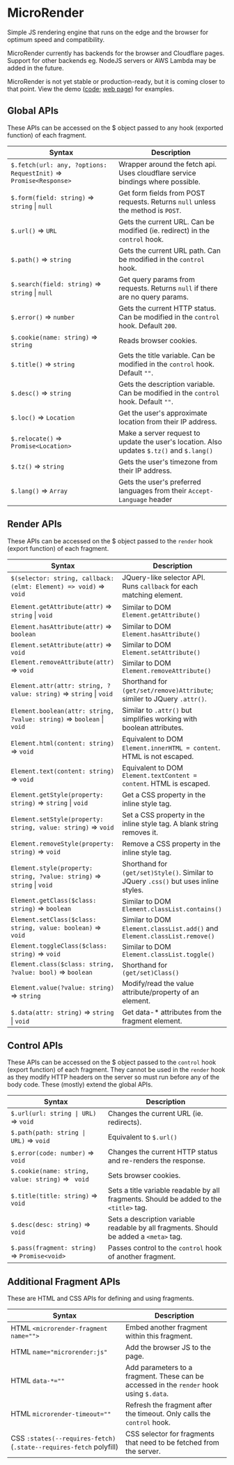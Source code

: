 # MicroRender

Simple JS rendering engine that runs on the edge and the browser for optimum speed and compatibility.

MicroRender currently has backends for the browser and Cloudflare pages. Support for other backends eg.
NodeJS servers or AWS Lambda may be added in the future.

MicroRender is not yet stable or production-ready, but it is coming closer to that point. View the demo
([code](https://gitlab.com/microrender/microrender/-/tree/master/demo);
[web page](https://microrender.pages.dev)) for examples.

## Global APIs

These APIs can be accessed on the $ object passed to any hook (exported function) of each fragment.

| Syntax                                                                | Description                                                                               |
|-----------------------------------------------------------------------|-------------------------------------------------------------------------------------------|
| `$.fetch(url: any, ?options: RequestInit)` => `Promise<Response>`     | Wrapper around the fetch api. Uses cloudflare service bindings where possible.            |
| `$.form(field: string)` => `string` \| `null`                         | Get form fields from POST requests. Returns `null` unless the method is `POST`.           |
| `$.url()` => `URL`                                                    | Gets the current URL. Can be modified (ie. redirect) in the `control` hook.               |
| `$.path()` => `string`                                                | Gets the current URL path. Can be modified in the `control` hook.                         |
| `$.search(field: string)` => `string` \| `null`                       | Get query params from requests. Returns `null` if there are no query params.              |
| `$.error()` => `number`                                               | Gets the current HTTP status. Can be modified in the `control` hook. Default `200`.       |
| `$.cookie(name: string)` => `string`                                  | Reads browser cookies.                                                                    |
| `$.title()` => `string`                                               | Gets the title variable. Can be modified in the `control` hook. Default `""`.             |
| `$.desc()` => `string`                                                | Gets the description variable. Can be modified in the `control` hook. Default `""`.       |
| `$.loc()` => `Location`                                               | Get the user's approximate location from their IP address.                                |
| `$.relocate()` => `Promise<Location>`                                 | Make a server request to update the user's location. Also updates `$.tz()` and `$.lang()` |
| `$.tz()` => `string`                                                  | Gets the user's timezone from their IP address.                                           |
| `$.lang()` => `Array`                                                 | Gets the user's preferred languages from their `Accept-Language` header                   |

## Render APIs

These APIs can be accessed on the $ object passed to the `render` hook (export function) of each
fragment.

| Syntax                                                                | Description                                                                               |
|-----------------------------------------------------------------------|-------------------------------------------------------------------------------------------|
| `$(selector: string, callback: (elmt: Element) => void)` => `void`    | JQuery-like selector API. Runs `callback` for each matching element.                      |
| `Element.getAttribute(attr)` => `string` \| `void`                    | Similar to DOM `Element.getAttribute()`                                                   |
| `Element.hasAttribute(attr)` => `boolean`                             | Similar to DOM `Element.hasAttribute()`                                                   |
| `Element.setAttribute(attr)` => `void`                                | Similar to DOM `Element.setAttribute()`                                                   |
| `Element.removeAttribute(attr)` => `void`                             | Similar to DOM `Element.removeAttribute()`                                                |
| `Element.attr(attr: string, ?value: string)` => `string` \| `void`    | Shorthand for `(get/set/remove)Attribute`; similer to JQuery `.attr()`.                   |
| `Element.boolean(attr: string, ?value: string)` => `boolean` \| `void`| Similar to `.attr()` but simplifies working with boolean attributes.                      |
| `Element.html(content: string)` => `void`                             | Equivalent to DOM `Element.innerHTML = content`. HTML is not escaped.                     |
| `Element.text(content: string)` => `void`                             | Equivalent to DOM `Element.textContent = content`. HTML is escaped.                       |
| `Element.getStyle(property: string)` => `string` \| `void`            | Get a CSS property in the inline style tag.                                               |
| `Element.setStyle(property: string, value: string)` => `void`         | Set a CSS property in the inline style tag. A blank string removes it.                    |
| `Element.removeStyle(property: string)` => `void`                     | Remove a CSS property in the inline style tag.                                            |
| `Element.style(property: string, ?value: string)` => `string` \| `void`| Shorthand for `(get/set)Style()`. Similar to JQuery `.css()` but uses inline styles.     |
| `Element.getClass($class: string)` => `boolean`                       | Similar to DOM `Element.classList.contains()`                                             |
| `Element.setClass($class: string, value: boolean)` => `void`          | Similar to DOM `Element.classList.add()` and `Element.classList.remove()`                 |
| `Element.toggleClass($class: string)` => `void`                       | Similar to DOM `Element.classList.toggle()`                                               |
| `Element.class($class: string, ?value: bool)` => `boolean`            | Shorthand for `(get/set)Class()`                                                          |
| `Element.value(?value: string)` => `string`                           | Modify/read the value attribute/property of an element.                                   |
| `$.data(attr: string)` => `string` \| `void`                          | Get data-* attributes from the fragment element.                                          |

## Control APIs

These APIs can be accessed on the $ object passed to the `control` hook (export function) of each
fragment. They cannot be used in the `render` hook as they modify HTTP headers on the server so must
run before any of the body code. These (mostly) extend the global APIs.

| Syntax                                                                | Description                                                                               |
|-----------------------------------------------------------------------|-------------------------------------------------------------------------------------------|
| `$.url(url: string \| URL)` => `void`                                 | Changes the current URL (ie. redirects).                                                  |
| `$.path(path: string \| URL)` => `void`                               | Equivalent to `$.url()`                                                                   |
| `$.error(code: number)` => `void`                                     | Changes the current HTTP status and re-renders the response.                              |
| `$.cookie(name: string, value: string)` => ` void`                    | Sets browser cookies.                                                                     |
| `$.title(title: string)` => `void`                                    | Sets a title variable readable by all fragments. Should be added to the `<title>` tag.    |
| `$.desc(desc: string)` => `void`                                      | Sets a description variable readable by all fragments. Should be added a `<meta>` tag.    |
| `$.pass(fragment: string)` => `Promise<void>`                         | Passes control to the `control` hook of another fragment.                                 |

## Additional Fragment APIs

These are HTML and CSS APIs for defining and using fragments.

| Syntax                                                                | Description                                                                               |
|-----------------------------------------------------------------------|-------------------------------------------------------------------------------------------|
| HTML `<microrender-fragment name="">`                                 | Embed another fragment within this fragment.                                              |
| HTML `name="microrender:js"`                                          | Add the browser JS to the page.                                                           |
| HTML `data-*=""`                                                      | Add parameters to a fragment. These can be accessed in the `render` hook using `$.data`.  |
| HTML `microrender-timeout=""`                                         | Refresh the fragment after the timeout. Only calls the `control` hook.                    |
| CSS `:states(--requires-fetch)` (`.state--requires-fetch` polyfill)   | CSS selector for fragments that need to be fetched from the server.                       |
